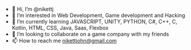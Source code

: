 - 👋 Hi, I’m @nikettj
- 👀 I’m interested in Web Development, Game development and Hacking
- 🌱 I’m currently learning JAVASCRIPT, UNITY, PYTHON, C#, C++, C, Kotlin, HTML, CSS, Java, Saas, Flexbox
- 💞️ I’m looking to collaborate on a game company with my friends 
- 📫 How to reach me nikettjohn@gmail.com 

<!---
NiketJohn7/NiketJohn7 is a ✨ special ✨ repository because its `README.md` (this file) appears on your GitHub profile.
You can click the Preview link to take a look at your changes.
--->
